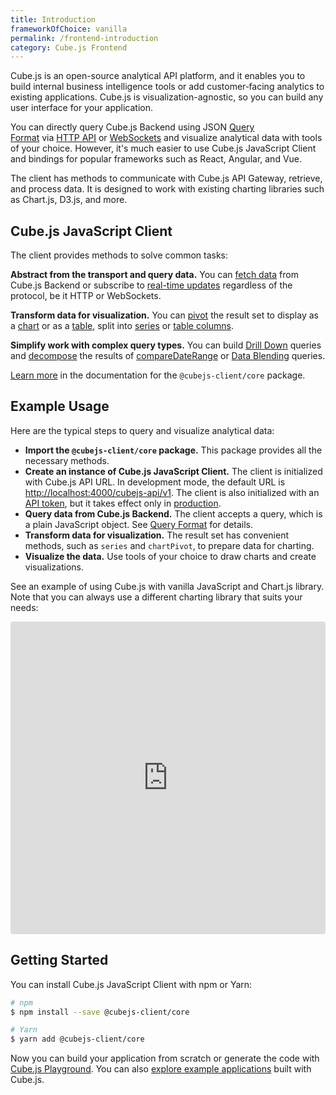 ```yaml
---
title: Introduction
frameworkOfChoice: vanilla
permalink: /frontend-introduction
category: Cube.js Frontend
---
```


Cube.js is an open-source analytical API platform, and it enables you to build internal business intelligence tools or add customer‑facing analytics to existing applications. Cube.js is visualization-agnostic, so you can build any user interface for your application.

You can directly query Cube.js Backend using JSON [Query Format](https://cube.dev/docs/query-format) via [HTTP API](https://cube.dev/docs/rest-api) or [WebSockets](https://cube.dev/docs/real-time-data-fetch#web-sockets) and visualize analytical data with tools of your choice. However, it's much easier to use Cube.js JavaScript Client and bindings for popular frameworks such as React, Angular, and Vue.

The client has methods to communicate with Cube.js API Gateway, retrieve, and process data. It is designed to work with existing charting libraries such as Chart.js, D3.js, and more.

## Cube.js JavaScript Client

The client provides methods to solve common tasks:

**Abstract from the transport and query data.** You can [fetch data](https://cube.dev/docs/@cubejs-client-core#cubejs-api-load)  from Cube.js Backend or subscribe to [real-time updates](https://cube.dev/docs/real-time-data-fetch) regardless of the protocol, be it HTTP or WebSockets.

**Transform data for visualization.** You can [pivot](https://cube.dev/docs/@cubejs-client-core#result-set-pivot) the result set to display as a [chart](https://cube.dev/docs/@cubejs-client-core#result-set-chart-pivot) or as a [table](https://cube.dev/docs/@cubejs-client-core#result-set-table-pivot), split into [series](https://cube.dev/docs/@cubejs-client-core#result-set-series) or [table columns](https://cube.dev/docs/@cubejs-client-core#result-set-table-columns).

**Simplify work with complex query types.** You can build [Drill Down](https://cube.dev/docs/@cubejs-client-core#result-set-drill-down) queries and [decompose](https://cube.dev/docs/@cubejs-client-core#result-set-decompose) the results of [compareDateRange](https://cube.dev/docs/query-format#time-dimensions-format) or [Data Blending](https://cube.dev/docs/data-blending) queries.

[Learn more](https://cube.dev/docs/@cubejs-client-core) in the documentation for the `@cubejs-client/core` package.

## Example Usage

Here are the typical steps to query and visualize analytical data:

- **Import the `@cubejs-client/core` package.** This package provides all the necessary methods.
- **Create an instance of Cube.js JavaScript Client.** The client is initialized with Cube.js API URL. In development mode, the default URL is [http://localhost:4000/cubejs-api/v1](http://localhost:4000/cubejs-api/v1). The client is also initialized with an [API token](https://cube.dev/docs/security), but it takes effect only in [production](https://cube.dev/docs/deployment#production-mode).
- **Query data from Cube.js Backend.** The client accepts a query, which is a plain JavaScript object. See [Query Format](https://cube.dev/docs/query-format) for details.
- **Transform data for visualization.** The result set has convenient methods, such as `series` and `chartPivot`, to prepare data for charting.
- **Visualize the data.** Use tools of your choice to draw charts and create visualizations.

See an example of using Cube.js with vanilla JavaScript and Chart.js library. Note that you can always use a different charting library that suits your needs:

<iframe src="https://codesandbox.io/embed/cubejs-vanilla-javascript-client-yezyv?fontsize=14&hidenavigation=1&theme=dark&view=preview" style="width:100%; height:500px; border:0; border-radius: 4px; overflow:hidden;" sandbox="allow-modals allow-forms allow-popups allow-scripts allow-same-origin"></iframe>

## Getting Started

You can install Cube.js JavaScript Client with npm or Yarn:

```bash
# npm
$ npm install --save @cubejs-client/core

# Yarn
$ yarn add @cubejs-client/core
```

Now you can build your application from scratch or generate the code with [Cube.js Playground](https://cube.dev/docs/dashboard-app). You can also [explore example applications](https://cube.dev/docs/examples) built with Cube.js.
